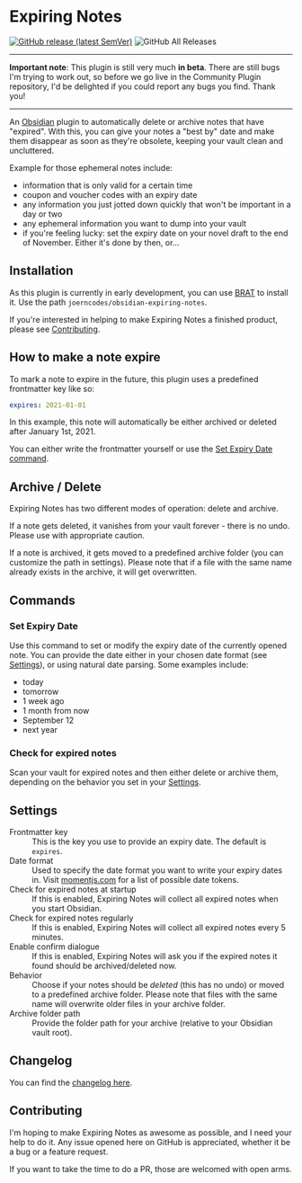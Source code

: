 # Expiring Notes

[![GitHub release (latest SemVer)](https://img.shields.io/github/v/release/joerncodes/obsidian-expiring-notes?style=for-the-badge&sort=semver)](https://github.com/joerncodes/obsidian-expiring-notes/releases/latest)
![GitHub All Releases](https://img.shields.io/github/downloads/joerncodes/obsidian-expiring-notes/total?style=for-the-badge)

----

**Important note**: This plugin is still very much **in beta**. There are still bugs I'm trying to work out, so before we go live in the Community Plugin repository, I'd be delighted if you could report any bugs you find. Thank you!

----

An [Obsidian](https://obsidian.md) plugin to automatically delete or archive notes that have "expired". With this, you can give your notes a "best by" date and make them disappear as soon as they're obsolete, keeping your vault clean and uncluttered.

Example for those ephemeral notes include:

- information that is only valid for a certain time
- coupon and voucher codes with an expiry date
- any information you just jotted down quickly that won't be important in a day or two
- any ephemeral information you want to dump into your vault
- if you're feeling lucky: set the expiry date on your novel draft to the end of November. Either it's done by then, or...

## Installation

As this plugin is currently in early development, you can use [BRAT](https://github.com/TfTHacker/obsidian42-brat) to install it. Use the path `joerncodes/obsidian-expiring-notes`.

If you're interested in helping to make Expiring Notes a finished product, please see [Contributing](#contributing).

## How to make a note expire

To mark a note to expire in the future, this plugin uses a predefined frontmatter key like so:

```yaml
expires: 2021-01-01
```

In this example, this note will automatically be either archived or deleted after January 1st, 2021.

You can either write the frontmatter yourself or use the [Set Expiry Date command](https://github.com/joerncodes/obsidian-expiring-notes#set-expiry-date).

## Archive / Delete

Expiring Notes has two different modes of operation: delete and archive.

If a note gets deleted, it vanishes from your vault forever - there is no undo. Please use with appropriate caution.

If a note is archived, it gets moved to a predefined archive folder (you can customize the path in settings). Please note that if a file with the same name already exists in the archive, it will get overwritten. 

## Commands

### Set Expiry Date

Use this command to set or modify the expiry date of the currently opened note. You can provide the date either in your chosen date format (see [Settings](#Settings)), or using natural date parsing. Some examples include:

- today
- tomorrow
- 1 week ago
- 1 month from now
- September 12
- next year

### Check for expired notes

Scan your vault for expired notes and then either delete or archive them, depending on the behavior you set in your [Settings](#Settings).

## Settings

<dl>
  <dt>Frontmatter key</dt>
	<dd>This is the key you use to provide an expiry date. The default is <code>expires</code>.</dd>
  <dt>Date format</dt>
  <dd>Used to specify the date format you want to write your expiry dates in. Visit <a href="https://momentjscom.readthedocs.io/en/latest/moment/04-displaying/01-format/">momentjs.com</a> for a list of possible date tokens.</dd>
  <dt>Check for expired notes at startup</dt>
  <dd>If this is enabled, Expiring Notes will collect all expired notes when you start Obsidian.</dd>
  <dt>Check for expired notes regularly</dt>
  <dd>If this is enabled, Expiring Notes will collect all expired notes every 5 minutes.</dd>
  <dt>Enable confirm dialogue</dt>
  <dd>If this is enabled, Expiring Notes will ask you if the expired notes it found should be archived/deleted now.</dd>
  <dt>Behavior</dt>
  <dd>Choose if your notes should be <em>deleted</em> (this has no undo) or moved to a predefined archive folder. Please note that files with the same name will overwrite older files in your archive folder.</dd>
  <dt>Archive folder path</dt>
  <dd>Provide the folder path for your archive (relative to your Obsidian vault root).</dd>
</dl>

## Changelog

You can find the [changelog here](changelog.md).

## Contributing

I'm hoping to make Expiring Notes as awesome as possible, and I need your help to do it. Any issue opened here on GitHub is appreciated, whether it be a bug or a feature request. 

If you want to take the time to do a PR, those are welcomed with open arms.
